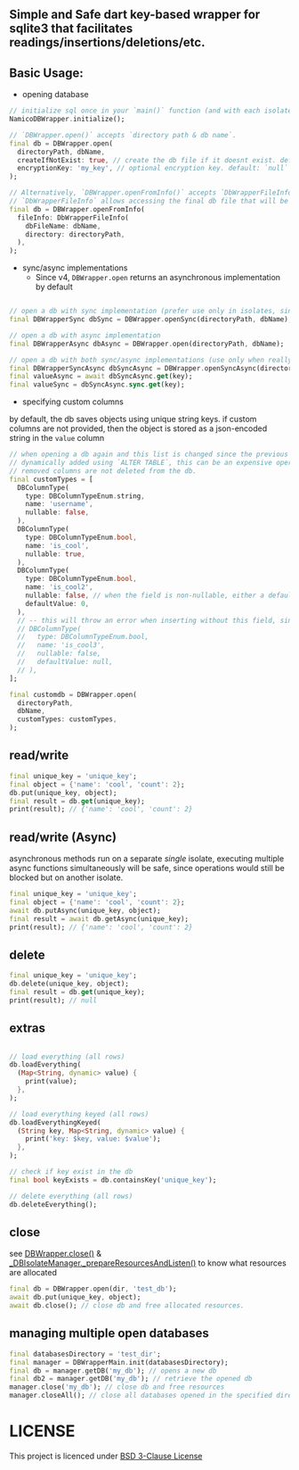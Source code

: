 ## Simple and Safe dart key-based wrapper for sqlite3 that facilitates readings/insertions/deletions/etc.


## Basic Usage:

- opening database
```dart
// initialize sql once in your `main()` function (and with each isolate).
NamicoDBWrapper.initialize();

// `DBWrapper.open()` accepts `directory path & db name`.
final db = DBWrapper.open(
  directoryPath, dbName,
  createIfNotExist: true, // create the db file if it doesnt exist. default: `false`
  encryptionKey: 'my_key', // optional encryption key. default: `null`
);

// Alternatively, `DBWrapper.openFromInfo()` accepts `DbWrapperFileInfo`
// `DbWrapperFileInfo` allows accessing the final db file that will be created.
final db = DBWrapper.openFromInfo(
  fileInfo: DbWrapperFileInfo(
    dbFileName: dbName,
    directory: directoryPath,
  ),
);


```

- sync/async implementations
  - Since v4, `DBWrapper.open` returns an asynchronous implementation by default

```dart

// open a db with sync implementation (prefer use only in isolates, since this would block ui isolate) 
final DBWrapperSync dbSync = DBWrapper.openSync(directoryPath, dbName);

// open a db with async implementation
final DBWrapperAsync dbAsync = DBWrapper.open(directoryPath, dbName);

// open a db with both sync/async implementations (use only when really needed)
final DBWrapperSyncAsync dbSyncAsync = DBWrapper.openSyncAsync(directoryPath, dbName);
final valueAsync = await dbSyncAsync.get(key);
final valueSync = dbSyncAsync.sync.get(key);

```

- specifying custom columns
  
by default, the db saves objects using unique string keys. if custom columns are not provided, then the object is stored as a json-encoded string in the `value` column
```dart
// when opening a db again and this list is changed since the previous time, the new columns are 
// dynamically added using `ALTER TABLE`, this can be an expensive operation so be careful editing this.
// removed columns are not deleted from the db.
final customTypes = [
  DBColumnType(
    type: DBColumnTypeEnum.string,
    name: 'username',
    nullable: false,
  ),
  DBColumnType(
    type: DBColumnTypeEnum.bool,
    name: 'is_cool',
    nullable: true,
  ),
  DBColumnType(
    type: DBColumnTypeEnum.bool,
    name: 'is_cool2',
    nullable: false, // when the field is non-nullable, either a default value must be provided or any next insertions should contain this field. otherwise it will throw an error
    defaultValue: 0,
  ),
  // -- this will throw an error when inserting without this field, since its non-nullable & no default value provided.
  // DBColumnType(
  //   type: DBColumnTypeEnum.bool,
  //   name: 'is_cool3',
  //   nullable: false,
  //   defaultValue: null,
  // ),
];

final customdb = DBWrapper.open(
  directoryPath,
  dbName,
  customTypes: customTypes,
);
```

## read/write
```dart
final unique_key = 'unique_key';
final object = {'name': 'cool', 'count': 2};
db.put(unique_key, object);
final result = db.get(unique_key);
print(result); // {'name': 'cool', 'count': 2}
```

## read/write (Async)
asynchronous methods run on a separate *single* isolate, executing multiple async functions simultaneously will be safe, since operations would still be blocked but on another isolate.

```dart
final unique_key = 'unique_key';
final object = {'name': 'cool', 'count': 2};
await db.putAsync(unique_key, object);
final result = await db.getAsync(unique_key);
print(result); // {'name': 'cool', 'count': 2}
```

## delete
```dart
final unique_key = 'unique_key';
db.delete(unique_key, object);
final result = db.get(unique_key);
print(result); // null
```

## extras
```dart

// load everything (all rows)
db.loadEverything(
  (Map<String, dynamic> value) {
    print(value);
  },
);

// load everything keyed (all rows)
db.loadEverythingKeyed(
  (String key, Map<String, dynamic> value) {
    print('key: $key, value: $value');
  },
);

// check if key exist in the db
final bool keyExists = db.containsKey('unique_key');

// delete everything (all rows)
db.deleteEverything();
```


## close
see [DBWrapper.close()](./lib/src/namico_db_wrapper_base.dart#L103) & [_DBIsolateManager._prepareResourcesAndListen()](./lib/src/namico_db_wrapper_base.dart#L380) to know what resources are allocated
```dart
final db = DBWrapper.open(dir, 'test_db');
await db.put(unique_key, object);
await db.close(); // close db and free allocated resources.
```

## managing multiple open databases
```dart
final databasesDirectory = 'test_dir';
final manager = DBWrapperMain.init(databasesDirectory);
final db = manager.getDB('my_db'); // opens a new db
final db2 = manager.getDB('my_db'); // retrieve the opened db
manager.close('my_db'); // close db and free resources
manager.closeAll(); // close all databases opened in the specified directory
```


# LICENSE
This project is licenced under [BSD 3-Clause License](LICENSE)